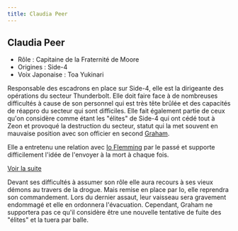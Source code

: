 ```yaml
---
title: Claudia Peer
---
```


Claudia Peer
------------





* Rôle : Capitaine de la Fraternité de Moore
* Origines : Side-4
* Voix Japonaise : Toa Yukinari


Responsable des escadrons en place sur Side-4, elle est la dirigeante des opérations du secteur Thunderbolt. Elle doit faire face à de nombreuses difficultés à cause de son personnel qui est très tête brûlée et des capacités de réappro du secteur qui sont difficiles. Elle fait également partie de ceux qu'on considère comme étant les "élites" de Side-4 qui ont cédé tout à Zeon et provoqué la destruction du secteur, statut qui la met souvent en mauvaise position avec son officier en second [Graham](uc/thunderbolt/graham.html).


Elle a entretenu une relation avec [Io Flemming](uc/thunderbolt/io-flemming.html) par le passé et supporte difficilement l'idée de l'envoyer à la mort à chaque fois. 


[Voir la suite](javascript:spoiler();)


Devant ses difficultés à assumer son rôle elle aura recours à ses vieux démons au travers de la drogue. Mais remise en place par Io, elle reprendra son commandement. Lors du dernier assaut, leur vaisseau sera gravement endommagé et elle en ordonnera l'évacuation. Cependant, Graham ne supportera pas ce qu'il considère être une nouvelle tentative de fuite des "élites" et la tuera par balle. 



